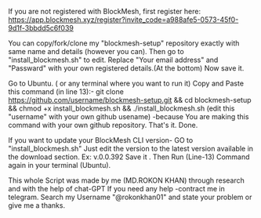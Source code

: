 If you are not registered with BlockMesh, first register here: 
https://app.blockmesh.xyz/register?invite_code=a988afe5-0573-45f0-9d1f-3bbdd5c6f039


You can copy/fork/clone my "blockmesh-setup" repository exactly with same name and details (however you can).
Then go to "install_blockmesh.sh" to edit.
Replace "Your email address" and "Passward" with your own registered details.(At the bottom)
Now save it.


Go to Ubuntu. ( or any terminal where you want to run it)
Copy and Paste this command (in line 13):- 
git clone https://github.com/username/blockmesh-setup.git && cd blockmesh-setup && chmod +x install_blockmesh.sh && ./install_blockmesh.sh
(edit this "username" with your own github usename) -because You are making this command with your own github repository. 
That's it. Done.


If you want to update your BlockMesh CLI version-
GO to "install_blockmesh.sh" 
Just edit the version to the latest version available in the download section. Ex: v.0.0.392
Save it .
Then Run (Line-13) Command again in your terminal (Ubuntu).


This whole Script was made by me (MD.ROKON KHAN) through research and with the help of chat-GPT
If you need any help -contract me in telegram. Search my Username "@rokonkhan01" and state your problem or give me a thanks.
